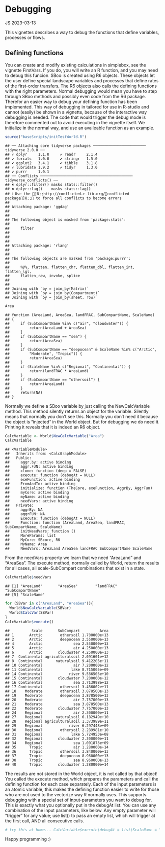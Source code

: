 Debugging
================
JS
2023-03-13

This vignettes describes a way to debug the functions that define
variables, processes or flows.

## Defining functions

You can create and modify existing calculations in simplebox, see the
vignette FirstVars. If you do, you will write an R function, and you may
need to debug this funcion. SBoo is created using R6 objects. These
objects let the user define special landscape variables and processes
that define rates of the first-order transfers. The R6 objects also
calls the defining functions with the right parameters. Normal debugging
would mean you have to step through SBoo methods and possibly even code
from the R6 package. Therefor an easier way to debug your defining
function has been implemented. This way of debugging in tailored for use
in R-studio and cannot (easily) be shown in a vignette, because of the
interactive way debugging is needed. The code that would trigger the
debug mode is therefore commented out to avoid executing in the vignette
itself. We initialize in the normal way, and use an availeable function
as an example.

``` r
source("baseScripts/initTestWorld.R")
```

    ## ── Attaching core tidyverse packages ──────────────────────── tidyverse 2.0.0 ──
    ## ✔ dplyr     1.1.0     ✔ readr     2.1.4
    ## ✔ forcats   1.0.0     ✔ stringr   1.5.0
    ## ✔ ggplot2   3.4.1     ✔ tibble    3.1.8
    ## ✔ lubridate 1.9.2     ✔ tidyr     1.3.0
    ## ✔ purrr     1.0.1     
    ## ── Conflicts ────────────────────────────────────────── tidyverse_conflicts() ──
    ## ✖ dplyr::filter() masks stats::filter()
    ## ✖ dplyr::lag()    masks stats::lag()
    ## ℹ Use the ]8;;http://conflicted.r-lib.org/conflicted package]8;; to force all conflicts to become errors
    ## 
    ## Attaching package: 'ggdag'
    ## 
    ## 
    ## The following object is masked from 'package:stats':
    ## 
    ##     filter
    ## 
    ## 
    ## 
    ## Attaching package: 'rlang'
    ## 
    ## 
    ## The following objects are masked from 'package:purrr':
    ## 
    ##     %@%, flatten, flatten_chr, flatten_dbl, flatten_int, flatten_lgl,
    ##     flatten_raw, invoke, splice
    ## 
    ## 
    ## Joining with `by = join_by(Matrix)`
    ## Joining with `by = join_by(Compartment)`
    ## Joining with `by = join_by(sheet, row)`

``` r
Area
```

    ## function (AreaLand, AreaSea, landFRAC, SubCompartName, ScaleName) 
    ## {
    ##     if (SubCompartName %in% c("air", "cloudwater")) {
    ##         return(AreaLand + AreaSea)
    ##     }
    ##     if (SubCompartName == "sea") {
    ##         return(AreaSea)
    ##     }
    ##     if (SubCompartName == "deepocean" & ScaleName %in% c("Arctic", 
    ##         "Moderate", "Tropic")) {
    ##         return(AreaSea)
    ##     }
    ##     if (ScaleName %in% c("Regional", "Continental")) {
    ##         return(landFRAC * AreaLand)
    ##     }
    ##     if (SubCompartName == "othersoil") {
    ##         return(AreaLand)
    ##     }
    ##     return(NA)
    ## }

Normally we define a SBoo variable by just calling the NewCalcVariable
method. This method silently returns an object for the variable.
Silently means that normally you don’t see this. Normally you don’t need
it because the object is “injected” in the World object. But for
debugging we do need it. Printing it reveals that it is indeed an R6
object.

``` r
CalcVariable <- World$NewCalcVariable("Area")
CalcVariable
```

    ## <VariableModule>
    ##   Inherits from: <CalcGraphModule>
    ##   Public:
    ##     aggr.by: active binding
    ##     aggr.FUN: active binding
    ##     clone: function (deep = FALSE) 
    ##     execute: function (debugAt = NULL) 
    ##     exeFunction: active binding
    ##     FromAndTo: active binding
    ##     initialize: function (TheCore, exeFunction, AggrBy, AggrFun) 
    ##     myCore: active binding
    ##     myName: active binding
    ##     needVars: active binding
    ##   Private:
    ##     aggrBy: NA
    ##     aggrFUN: NA
    ##     Execute: function (debugAt = NULL) 
    ##     Function: function (AreaLand, AreaSea, landFRAC, SubCompartName, ScaleName) 
    ##     initNeedVars: function () 
    ##     MoreParams: list
    ##     MyCore: SBcore, R6
    ##     MyName: Area
    ##     NeedVars: AreaLand AreaSea landFRAC SubCompartName ScaleName

From the needVars property we learn that we need “AreaLand” and
“AreaSea”. The execute method, normally called by World, return the
results for all cases, all scale-SubCompart combinations that exist in a
state.

``` r
CalcVariable$needVars
```

    ## [1] "AreaLand"       "AreaSea"        "landFRAC"       "SubCompartName"
    ## [5] "ScaleName"

``` r
for (SBVar in c("AreaLand", "AreaSea")){
  World$NewCalcVariable(SBVar)
  World$CalcVar(SBVar)
}
CalcVariable$execute()
```

    ##          Scale       SubCompart         Area
    ## 1       Arctic        othersoil 1.700000e+13
    ## 2       Arctic        deepocean 2.550000e+13
    ## 4       Arctic              sea 2.550000e+13
    ## 5       Arctic              air 4.250000e+13
    ## 6       Arctic       cloudwater 4.250000e+13
    ## 7  Continental agriculturalsoil 2.091601e+12
    ## 8  Continental      naturalsoil 9.412205e+11
    ## 10 Continental              air 7.200000e+12
    ## 11 Continental             lake 8.715005e+09
    ## 14 Continental            river 9.586505e+10
    ## 15 Continental       cloudwater 7.200000e+12
    ## 16 Continental              sea 3.713998e+12
    ## 17 Continental        othersoil 3.486002e+11
    ## 18    Moderate        othersoil 3.878500e+13
    ## 19    Moderate        deepocean 3.878500e+13
    ## 20    Moderate              air 7.757000e+13
    ## 21    Moderate              sea 3.878500e+13
    ## 22    Moderate       cloudwater 7.757000e+13
    ## 24    Regional              air 2.300000e+11
    ## 27    Regional      naturalsoil 6.182949e+10
    ## 28    Regional agriculturalsoil 1.373989e+11
    ## 29    Regional            river 6.297448e+09
    ## 30    Regional        othersoil 2.289981e+10
    ## 31    Regional             lake 5.724953e+08
    ## 32    Regional       cloudwater 2.300000e+11
    ## 34    Regional              sea 1.001873e+09
    ## 35      Tropic              air 1.280000e+14
    ## 36      Tropic        othersoil 3.840000e+13
    ## 37      Tropic        deepocean 8.960000e+13
    ## 38      Tropic              sea 8.960000e+13
    ## 40      Tropic       cloudwater 1.280000e+14

The results are not stored in the World object, it is not called by that
object! You called the execute method, which prepares the parameters and
call the defining function for each case separately. Each of the input
parameters is an atomic variable, this makes the defining function
easier to write for those who are not used to the vectorize way R
normally uses. This supports debugging with a special set of
input-parameters you want to debug for. This is exactly what you
optionally put in the debugAt list. You can use any combination of the
input parameters, like below. Any empty parameter will “trigger” for any
value; use list() to pass an empty list, which will trigger at the first
call, AND all consecutive calls.

``` r
# try this at home... CalcVariable$execute(debugAt = list(ScaleName = "Arctic", SubCompartName = "deepocean"))
```

Happy programming :)
